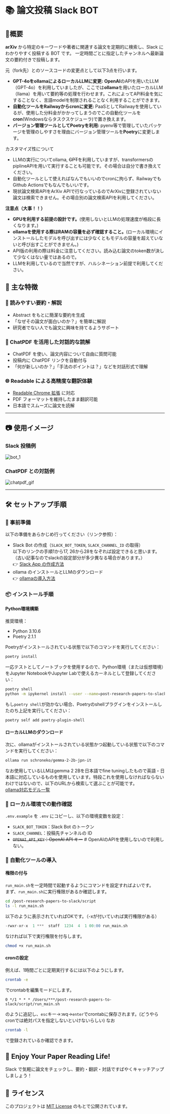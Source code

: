 # 📚 論文投稿 Slack BOT

## 📕概要

**arXiv** から特定のキーワードや著者に関連する論文を定期的に検索し、Slack にわかりやすく投稿する BOT です。
一定時間ごとに指定したチャンネルへ最新論文の要約付きで投稿します。

元（fork先）とのソースコードの変更点として以下3点を行います。
- **GPT-4oをollamaによるローカルLLMに変更:** **OpenAI**のAPIを用いたLLM（GPT-4o）を利用していましたが、ここでは**ollama**を用いたローカルLLM（llama）を用いて要約等の処理を行わせます。これによってAPI料金を気にすることなく、言語modelを制限されることなく利用することができます。
- **自動化ツールをRailwayからcronに変更:** PaaSとしてRailwayを使用しているが、使用した分料金がかかってしまうのでこの自動化ツールを**cron**(Windowsならタスクスケジューラ)で置き換えます。
- **バージョン管理ツールとしてPoetryを利用:** pyenv等で管理していたパッケージを管理のしやすさを理由にバージョン管理ツールを**Poetry**に変更します。

カスタマイズ性について
- LLMの実行についてollama, ~~GPT~~を利用していますが、transformersのpiplineAPIを用いて実行することも可能です。その場合は自分で書き換えてください。
- 自動化ツールとして使えればなんでもいいのでcronに拘らず、RailwayでもGithub Actionsでもなんでもいいです。
- 現状論文検索APIをArXiv APIで行なっているのでArXivに登録されていない論文は検索できません。その場合別の論文検索APIを利用してください。

**注意点（大事！！）**
- **GPUを利用する前提の設計です。**(使用しないとLLMの処理速度が格段に長くなります。)
- **ollamaを使用する際はRAMの容量を必ず確認すること。**(ローカル環境にインストールしたモデルを呼び出すには少なくともモデルの容量を超えていないと呼び出すことができません。)
- API版の利用の際は料金に注意してください。読み込む論文のtoken数が決して少なくはない量ではあるので。
- LLMを利用しているので当然ですが、ハルシネーション前提で利用してください。


## 🚀 主な特徴

### 🧠 読みやすい要約・解説

- Abstract をもとに簡潔な要約を生成  
- 「なぜその論文が面白いのか？」を簡単に解説  
- 研究者でない人でも論文に興味を持てるようサポート

### 💬 ChatPDF を活用した対話的な読解

- ChatPDF を使い、論文内容について自由に質問可能  
- 投稿内に ChatPDF リンクを自動付与  
- 「何が新しいのか？」「手法のポイントは？」などを対話形式で理解

### 🌐 Readable による高精度な翻訳体験

- [Readable Chrome 拡張](https://chrome.google.com/webstore/detail/readable/pmhcplemclcflofgnjfhoilpkclnjnfh?hl=ja) に対応  
- PDF フォーマットを維持したまま翻訳可能  
- 日本語でスムーズに論文を読解

---

## 📷 使用イメージ

### Slack 投稿例  
![bot_1](./static/bot_1.png)

### ChatPDF との対話例  
![chatpdf_gif](https://user-images.githubusercontent.com/100386872/233752104-d2433b95-db50-46c4-99ee-58ce73a47303.gif)

---

## 🛠️ セットアップ手順

### 🔧 事前準備

以下の準備をあらかじめ行ってください（リンク参照）：

- Slack Bot の作成（`SLACK_BOT_TOKEN`, `SLACK_CHANNEL_ID` の取得）  
  以下のリンクの手順1から17, 26から28をなぞれば設定できると思います。（古い記事なのでslackの設定部分が多少異なる場合があります。）  
  👉 [Slack App の作成方法](https://www.pci-sol.com/business/service/product/blog/lets-make-slack-app/)
- ollama のインストールとLLMのダウンロード  
  👉 [ollamaの導入方法](https://zenn.dev/hellorusk/books/e56548029b391f/viewer/ollama)

### 📦 インストール手順
#### Python環境構築
推奨環境：

- Python 3.10.6  
- Poetry 2.1.1

Poetryがインストールされている状態で以下のコマンドを実行してください：
```bash
poetry install
```

一応テストとしてノートブックを使用するので、Python環境（または仮想環境）をJupyter NotebookやJupyter Labで使えるカーネルとして登録してください：
```bash
poetry shell
python -m ipykernel install --user --name=post-research-papers-to-slack-py3.10
```

もし`poetry shell`が効かない場合、Poetryのshellプラグインをインストールしたのち上記を実行してください：
```bash
poetry self add poetry-plugin-shell
```

#### ローカルLLMのダウンロード
次に、ollamaがインストールされている状態かつ起動している状態で以下のコマンドを実行してください：
```bash
ollama run schroneko/gemma-2-2b-jpn-it
```
なお使用しているLLMはgemma 2 2Bを日本語でfine tuningしたもので英語・日本語に対応しているものを使用しています。特段これを使用しなければならないわけではないので、以下のURLから検索して選ぶことが可能です。  
[ollama対応モデル一覧](https://ollama.com/search)

### 🧪 ローカル環境での動作確認

`.env.example` を `.env` にコピーし、以下の環境変数を設定：

- `SLACK_BOT_TOKEN`：Slack Bot のトークン  
- `SLACK_CHANNEL`：投稿先チャンネルの ID  
- ~~`OPENAI_API_KEY`：OpenAI API キー~~ # OpenAIのAPIを使用しないので利用しない。

### 🤖 自動化ツールの導入
#### 権限の付与
`run_main.sh`を一定時間で起動するようにコマンドを設定すればよいです。  
まず、`run_main.sh`に実行権限があるか確認します。
```bash
cd /post-research-papers-to-slack/script
ls -l run_main.sh
```
以下のように表示されていればOKです。（-xが付いていれば実行権限がある）
```sql
-rwxr-xr-x  1 ***  staff  1234  4  1 00:00 run_main.sh
```

なければ以下で実行権限を付与します。
```bash
chmod +x run_main.sh
```

#### cronの設定
例えば、1時間ごとに定期実行するには以下のようにします。
```bash
crontab -e
```
でcrontabを編集モードにします。
```
0 */1 * * * /Users/***/post-research-papers-to-slack/script/run_main.sh
```
のように追記し、`esc`キー→:wq→`enter`でcrontabに保存されます。(どうやらcronでは絶対パスを指定しないといけないらしい)
なお
```bash
crontab -l
```
で登録されているか確認できます。

## 🎉 Enjoy Your Paper Reading Life!

Slack で気軽に論文をチェックし、要約・翻訳・対話ですばやくキャッチアップしましょう！


## 📄 ライセンス

このプロジェクトは [MIT License](./LICENSE) のもとで公開されています。
